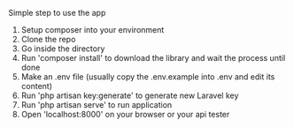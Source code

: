 Simple step to use the app

1. Setup composer into your environment 
2. Clone the repo
3. Go inside the directory
4. Run 'composer install' to download the library and wait the process until done
5. Make an .env file (usually copy the .env.example into .env and edit its content)
6. Run 'php artisan key:generate' to generate new Laravel key
7. Run 'php artisan serve' to run application
8. Open 'localhost:8000' on your browser or your api tester 